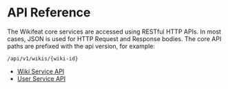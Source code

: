 API Reference
=============

The Wikifeat core services are accessed using RESTful HTTP APIs.  In most cases, 
JSON is used for HTTP Request and Response bodies.  The core API paths are prefixed
with the api version, for example:

	/api/v1/wikis/{wiki-id}

- [Wiki Service API](/wikis/documentation/api)
- [User Service API](/wikis/documentation/api)
